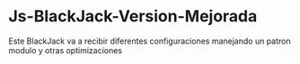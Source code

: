 # Js-BlackJack-Version-Mejorada
Este BlackJack va a recibir diferentes configuraciones manejando un patron modulo y otras optimizaciones
